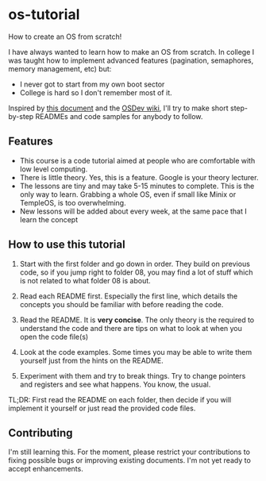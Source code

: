 os-tutorial
===========

How to create an OS from scratch!

I have always wanted to learn how to make an OS from scratch. In college I was taught
how to implement advanced features (pagination, semaphores, memory management, etc)
but:

- I never got to start from my own boot sector
- College is hard so I don't remember most of it.

Inspired by [this document](http://www.cs.bham.ac.uk/~exr/lectures/opsys/10_11/lectures/os-dev.pdf)
and the [OSDev wiki](http://wiki.osdev.org/), I'll try to make short step-by-step READMEs and
code samples for anybody to follow.


Features
--------

- This course is a code tutorial aimed at people who are comfortable with low level computing.
- There is little theory. Yes, this is a feature. Google is your theory lecturer.
- The lessons are tiny and may take 5-15 minutes to complete. This is the only way to learn. Grabbing a whole
OS, even if small like Minix or TempleOS, is too overwhelming. 
- New lessons will be added about every week, at the same pace that I learn the concept


How to use this tutorial
------------------------

1. Start with the first folder and go down in order. They build on previous code, so if 
you jump right to folder 08, you may find a lot of stuff which is not related
to what folder 08 is about.

2. Read each README first. Especially the first line, which details the concepts you should be familiar with
before reading the code.

3. Read the README. It is **very concise**. The only theory is the required to understand the code and there
are tips on what to look at when you open the code file(s)

4. Look at the code examples. Some times you may be able to write them yourself just from the hints on the README.

5. Experiment with them and try to break things. Try to change pointers and registers and see what happens. You know, the usual.


TL;DR: First read the README on each folder, then decide if you will
implement it yourself or just read the provided code files.


Contributing
------------

I'm still learning this. For the moment, please restrict your contributions to fixing possible bugs
or improving existing documents. I'm not yet ready to accept enhancements.
